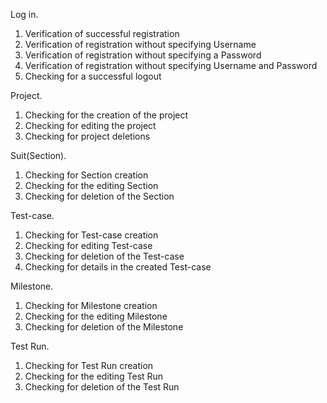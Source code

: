 Log in.
1. Verification of successful registration
2. Verification of registration without specifying Username
3. Verification of registration without specifying a Password
4. Verification of registration without specifying Username and Password
5. Checking for a successful logout

Project.
1. Checking for the creation of the project
2. Checking for editing the project
3. Checking for project deletions

Suit(Section).
1. Checking for Section creation
2. Checking for the editing Section
3. Checking for deletion of the Section

Test-case.
1. Checking for Test-case creation
2. Checking for editing Test-case
3. Checking for deletion of the Test-case
4. Checking for details in the created Test-case

Milestone.
1. Checking for Milestone creation
2. Checking for the editing Milestone
3. Checking for deletion of the Milestone

Test Run.
1. Checking for Test Run creation
2. Checking for the editing Test Run
3. Checking for deletion of the Test Run